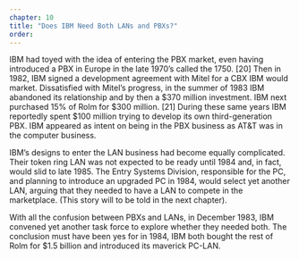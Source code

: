 ```yaml
---
chapter: 10
title: "Does IBM Need Both LANs and PBXs?"
order: 
---
```


IBM had toyed with the idea of entering the PBX market, even having introduced a PBX in Europe in the late 1970’s called the 1750. [20] Then in 1982, IBM signed a development agreement with Mitel for a CBX IBM would market. Dissatisfied with Mitel’s progress, in the summer of 1983 IBM abandoned its relationship and by then a $370 million investment. IBM next purchased 15% of Rolm for $300 million. [21] During these same years IBM reportedly spent $100 million trying to develop its own third-generation PBX. IBM appeared as intent on being in the PBX business as AT&T was in the computer business.

IBM’s designs to enter the LAN business had become equally complicated. Their token ring LAN was not expected to be ready until 1984 and, in fact, would slid to late 1985. The Entry Systems Division, responsible for the PC, and planning to introduce an upgraded PC in 1984, would select yet another LAN, arguing that they needed to have a LAN to compete in the marketplace. (This story will to be told in the next chapter).

With all the confusion between PBXs and LANs, in December 1983, IBM convened yet another task force to explore whether they needed both. The conclusion must have been yes for in 1984, IBM both bought the rest of Rolm for $1.5 billion and introduced its maverick PC-LAN.
